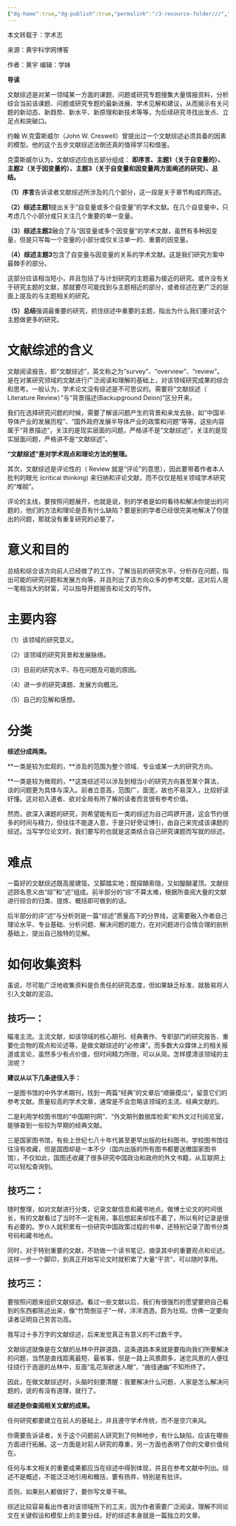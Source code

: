 ```yaml
---
{"dg-home":true,"dg-publish":true,"permalink":"/3-resource-folder///","tags":"gardenEntry","dgPassFrontmatter":true}
---
```


本文转载于：学术志

来源：黄宇科学网博客

作者：黄宇 编辑：学妹

**导读**

文献综述是对某一领域某一方面的课题、问题或研究专题搜集大量情报资料，分析综合当前该课题、问题或研究专题的最新进展、学术见解和建议，从而揭示有关问题的新动态、新趋势、新水平、新原理和新技术等等，为后续研究寻找出发点、立足点和突破口。

约翰 W.克雷斯威尔（John W. Creswell）曾提出过一个文献综述必须具备的因素的模型。他的这个五步文献综述法倒还真的值得学习和借鉴。

克雷斯威尔认为，文献综述应由五部分组成： **即序言、主题1（关于自变量的）、主题2（关于因变量的）、主题3（关于自变量和因变量两方面阐述的研究）、总结。** 

**（1）序言**告诉读者文献综述所涉及的几个部分，这一段是关于章节构成的陈述。

**（2）综述主题1**提出关于“自变量或多个自变量”的学术文献。在几个自变量中，只考虑几个小部分或只关注几个重要的单一变量。

**（3）综述主题2**融合了与“因变量或多个因变量”的学术文献，虽然有多种因变量，但是只写每一个变量的小部分或仅关注单一的、重要的因变量。

**（4）综述主题3**包含了自变量与因变量的关系的学术文献。这是我们研究方案中最棘手的部分。

这部分应该相当短小，并且包括了与计划研究的主题最为接近的研究。或许没有关于研究主题的文献，那就要尽可能找到与主题相近的部分，或者综述在更广泛的层面上提及的与主题相关的研究。

**（5）总结**强调最重要的研究，抓住综述中重要的主题，指出为什么我们要对这个主题做更多的研究。

# **文献综述的含义**

文献阅读报告，即“文献综述”，英文称之为“survey”、“overview”、“review”。是在对某研究领域的文献进行广泛阅读和理解的基础上，对该领域研究成果的综合和思考。一般认为，学术论文没有综述是不可思议的。需要将“文献综述（ Literature Review）”与“背景描述(Backupground Deion)”区分开来。

我们在选择研究问题的时候，需要了解该问题产生的背景和来龙去脉，如“中国半导体产业的发展历程”、“国外政府发展半导体产业的政策和问题”等等，这些内容属于“背景描述”，关注的是现实层面的问题，严格讲不是“文献综述”，关注的是现实层面问题，严格讲不是“文献综述”。

**“文献综述”是对学术观点和理论方法的整理。** 

其次，文献综述是评论性的（ Review 就是“评论”的意思），因此要带着作者本人批判的眼光 (critical thinking) 来归纳和评论文献，而不仅仅是相关领域学术研究的“堆砌”。

评论的主线，要按照问题展开，也就是说，别的学者是如何看待和解决你提出的问题的，他们的方法和理论是否有什么缺陷？要是别的学者已经很完美地解决了你提出的问题，那就没有重复研究的必要了。

# **意义和目的**

总结和综合该方向前人已经做了的工作，了解当前的研究水平，分析存在问题，指出可能的研究问题和发展方向等，并且列出了该方向众多的参考文献，这对后人是一笔相当大的财富，可以指导开题报告和论文的写作。


# **主要内容**

（1）该领域的研究意义。

（2）该领域的研究背景和发展脉络。

（3）目前的研究水平、存在问题及可能的原因。

（4）进一步的研究课题、发展方向概况。

（5）自己的见解和感想。


# **分类**

**综述分成两类。** 

**一类是较为宏观的，**涉及的范围为整个领域、专业或某一大的研究方向。

**一类是较为微观的，**这类综述可以涉及到相当小的研究方向甚至某个算法，谈的问题更为具体与深入。前者立意高，范围广，面宽，故也不易深入，比较好读好懂。这对初入道者、欲对全局有所了解的读者而言很有参考价值。

然而，欲深入课题的研究，则希望能有后一类的综述为自己鸣锣开道，这会节约很多的时间与精力，但往往不能遂人意，于是只好旁证博引，由自己来完成该课题的综述。当写学位论文时，我们要写的也就是这类结合自己研究课题而写就的综述。

# **难点**

一篇好的文献综述既高屋建瓴，又脚踏实地；既探頣索隐，又如醍醐灌顶。文献综述顾名思义由“综”和“述”组成。前半部分的“综”不算太难，根据所查阅大量的文献进行综合的归类、提炼、概括即可做到的话。

后半部分的评“述”与分析则是一篇“综述”质量高下的分界线，这需要融入作者自己理论水平、专业基础、分析问题、解决问题的能力，在对问题进行合情合理的剖析基础上，提出自己独特的见解。


# **如何收集资料**

虽说，尽可能广泛地收集资料是负责任的研究态度，但如果缺乏标准，就极易将人引入文献的泥沼。

## **技巧一：** 

瞄准主流。主流文献，如该领域的核心期刊、经典著作、专职部门的研究报告、重要化合物的观点和论述等，是做文献综述的“必修课”。而多数大众媒体上的相关报道或言论，虽然多少有点价值，但时间精力所限，可以从简。怎样摸清该领域的主流呢？

**建议从以下几条途径入手：** 

一是图书馆的中外学术期刊，找到一两篇“经典”的文章后“顺藤摸瓜”，留意它们的参考文献。质量较高的学术文章，通常是不会忽略该领域的主流、经典文献的。

二是利用学校图书馆的“中国期刊网”、“外文期刊数据库检索”和外文过刊阅览室，能够查到一些较为早期的经典文献。

三是国家图书馆，有些上世纪七八十年代甚至更早出版的社科图书，学校图书馆往往没有收藏，但是国图却是一本不少（国内出版的所有图书都要送缴国家图书馆），不仅如此，国图还收藏了很多研究中国政治和政府的外文书籍，从互联网上可以轻松查询到。

## **技巧二：** 

随时整理，如对文献进行分类，记录文献信息和藏书地点。做博士论文的时间很长，有的文献看过了当时不一定有用，事后想起来却找不着了，所以有时记录是很有必要的。罗仆人就积累有一份研究中国政策过程的书单，还特别记录了图书分类号码和藏书地点。

同时，对于特别重要的文献，不妨做一个读书笔记，摘录其中的重要观点和论述。这样一步一个脚印，到真正开始写论文时就积累了大量“干货”，可以随时享用。

## **技巧三：** 

要按照问题来组织文献综述。看过一些文献以后，我们有很强烈的愿望要把自己看到的东西都陈述出来，像"竹筒倒豆子"一样，洋洋洒洒，蔚为壮观。仿佛一定要向读者证明自己劳苦功高。

我写过十多万字的文献综述，后来发觉真正有意义的不过数千字。

文献综述就像是在文献的丛林中开辟道路，这条道路本来就是要指向我们所要解决的问题，当然是直线距离最短、最省事，但是一路上风景颇多，迷恋风景的人便往往绕行于迤逦的丛林中，反面“乱花渐欲迷人眼”，“曲径通幽”不知所终了。

因此，在做文献综述时，头脑时刻要清醒：我要解决什么问题，人家是怎么解决问题的，说的有没有道理，就行了。

**综述是你查阅相关文献的成果。** 

任何研究都要建立在前人的基础上，并且遵守学术传统，而不是空穴来风。

你需要告诉读者，关于这个问题前人研究到了何种地步，有什么缺陷，应该在哪些方面进行拓展。这一方面是对前人研究的尊重，另一方面也表明了你的文章价值何在。

任何与本文相关的重要成果都应当在综述中得到体现，并且在参考文献中列出。综述不是概述，不能泛泛地引用和概括，要有扬弃，特别是有批评。

否则，如果别人都做好了，要你写文章干嘛。

综述比较容易看出作者对该领域所下的工夫，因为作者需要广泛阅读，理解不同论文在关键假设和模型上的主要分歧。好的综述本身就是一篇独立的文章。